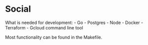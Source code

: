 # Social

What is needed for development:
    - Go
    - Postgres
    - Node
    - Docker
    - Terraform
    - Gcloud command line tool 

Most functionality can be found in the Makefile.
